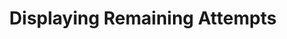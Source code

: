 ---
title: Displaying Remaining Attempts
redirect_to: "/releases/v5.0.0/authors/assessment_displaying_attempts"
---